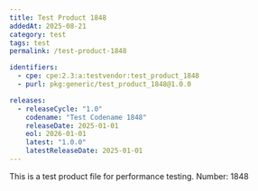 ```yaml
---
title: Test Product 1848
addedAt: 2025-08-21
category: test
tags: test
permalink: /test-product-1848

identifiers:
  - cpe: cpe:2.3:a:testvendor:test_product_1848
  - purl: pkg:generic/test_product_1848@1.0.0

releases:
  - releaseCycle: "1.0"
    codename: "Test Codename 1848"
    releaseDate: 2025-01-01
    eol: 2026-01-01
    latest: "1.0.0"
    latestReleaseDate: 2025-01-01
---
```


This is a test product file for performance testing. Number: 1848
